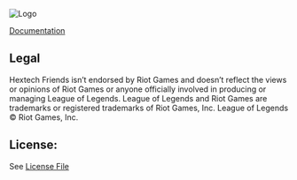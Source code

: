 ![Logo](https://i.imgur.com/79lAFno.png)

[Documentation](hextechfriends.github.io)

## Legal
Hextech Friends isn’t endorsed by Riot Games and doesn’t reflect the views or opinions of Riot Games
or anyone officially involved in producing or managing League of Legends. League of Legends and Riot Games are
trademarks or registered trademarks of Riot Games, Inc. League of Legends © Riot Games, Inc.

## License:
See [License File](/License)